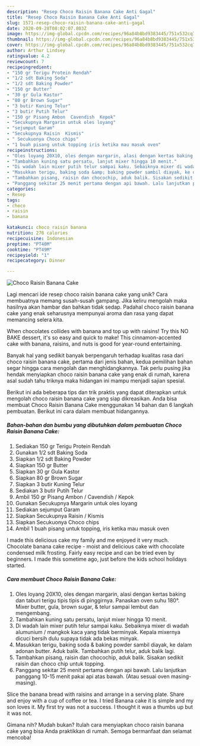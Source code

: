 ```yaml
---
description: "Resep Choco Raisin Banana Cake Anti Gagal"
title: "Resep Choco Raisin Banana Cake Anti Gagal"
slug: 1571-resep-choco-raisin-banana-cake-anti-gagal
date: 2020-09-28T08:02:07.803Z
image: https://img-global.cpcdn.com/recipes/96a84b8bd9383445/751x532cq70/choco-raisin-banana-cake-foto-resep-utama.jpg
thumbnail: https://img-global.cpcdn.com/recipes/96a84b8bd9383445/751x532cq70/choco-raisin-banana-cake-foto-resep-utama.jpg
cover: https://img-global.cpcdn.com/recipes/96a84b8bd9383445/751x532cq70/choco-raisin-banana-cake-foto-resep-utama.jpg
author: Arthur Lindsey
ratingvalue: 4.2
reviewcount: 7
recipeingredient:
- "150 gr Terigu Protein Rendah"
- "1/2 sdt Baking Soda"
- "1/2 sdt Baking Powder"
- "150 gr Butter"
- "30 gr Gula Kastor"
- "80 gr Brown Sugar"
- "3 butir Kuning Telur"
- "3 butir Putih Telur"
- "150 gr Pisang Ambon  Cavendish  Kepok"
- "Secukupnya Margarin untuk oles loyang"
- "sejumput Garam"
- "Secukupnya Raisin  Kismis"
- " Secukuonya Choco chips"
- "1 buah pisang untuk topping iris ketika mau masuk oven"
recipeinstructions:
- "Oles loyang 20X10, oles dengan margarin, alasi dengan kertas baking dan taburi terigu tipis tipis di pinggirnya. Panaskan oven suhu 180°. Mixer butter, gula, brown sugar, &amp; telur sampai lembut dan mengembang."
- "Tambahkan kuning satu persatu, lanjut mixer hingga 10 menit."
- "Di wadah lain mixer putih telur sampai kaku. Sebaiknya mixer di wadah alumunium / mangkok kaca yang tidak berminyak. Kepala mixernya dicuci bersih dulu supaya tidak ada bekas minyak."
- "Masukkan terigu, baking soda &amp; baking powder sambil diayak, ke dalam adonan butter. Aduk balik. Tambahkan putih telur, aduk balik lagi."
- "Tambahkan pisang, raisin dan chocochip, aduk balik. Sisakan sedikit raisin dan choco chip untuk topping."
- "Panggang sekitar 25 menit pertama dengan api bawah. Lalu lanjutkan panggang 10-15 menit pakai api atas bawah. (Atau sesuai oven masing-masing)."
categories:
- Resep
tags:
- choco
- raisin
- banana

katakunci: choco raisin banana 
nutrition: 278 calories
recipecuisine: Indonesian
preptime: "PT40M"
cooktime: "PT49M"
recipeyield: "1"
recipecategory: Dinner

---
```



![Choco Raisin Banana Cake](https://img-global.cpcdn.com/recipes/96a84b8bd9383445/751x532cq70/choco-raisin-banana-cake-foto-resep-utama.jpg)

Lagi mencari ide resep choco raisin banana cake yang unik? Cara membuatnya memang susah-susah gampang. Jika keliru mengolah maka hasilnya akan hambar dan bahkan tidak sedap. Padahal choco raisin banana cake yang enak seharusnya mempunyai aroma dan rasa yang dapat memancing selera kita.

When chocolates collides with banana and top up with raisins! Try this NO BAKE dessert, it&#39;s so easy and quick to make! This cinnamon-accented cake with banana, raisins, and nuts is good for year-round entertaining.

Banyak hal yang sedikit banyak berpengaruh terhadap kualitas rasa dari choco raisin banana cake, pertama dari jenis bahan, kedua pemilihan bahan segar hingga cara mengolah dan menghidangkannya. Tak perlu pusing jika hendak menyiapkan choco raisin banana cake yang enak di rumah, karena asal sudah tahu triknya maka hidangan ini mampu menjadi sajian spesial.


Berikut ini ada beberapa tips dan trik praktis yang dapat diterapkan untuk mengolah choco raisin banana cake yang siap dikreasikan. Anda bisa membuat Choco Raisin Banana Cake menggunakan 14 bahan dan 6 langkah pembuatan. Berikut ini cara dalam membuat hidangannya.

<!--inarticleads1-->

##### Bahan-bahan dan bumbu yang dibutuhkan dalam pembuatan Choco Raisin Banana Cake:

1. Sediakan 150 gr Terigu Protein Rendah
1. Gunakan 1/2 sdt Baking Soda
1. Siapkan 1/2 sdt Baking Powder
1. Siapkan 150 gr Butter
1. Siapkan 30 gr Gula Kastor
1. Siapkan 80 gr Brown Sugar
1. Siapkan 3 butir Kuning Telur
1. Sediakan 3 butir Putih Telur
1. Ambil 150 gr Pisang Ambon / Cavendish / Kepok
1. Gunakan Secukupnya Margarin untuk oles loyang
1. Sediakan sejumput Garam
1. Siapkan Secukupnya Raisin / Kismis
1. Siapkan  Secukuonya Choco chips
1. Ambil 1 buah pisang untuk topping, iris ketika mau masuk oven


I made this delicious cake my family and me enjoyed it very much. Chocolate banana cake recipe - moist and delicious cake with chocolate condensed milk frosting. Fairly easy recipe and can be tried even by beginners. I made this sometime ago, just before the kids school holidays started. 

<!--inarticleads2-->

##### Cara membuat Choco Raisin Banana Cake:

1. Oles loyang 20X10, oles dengan margarin, alasi dengan kertas baking dan taburi terigu tipis tipis di pinggirnya. Panaskan oven suhu 180°. Mixer butter, gula, brown sugar, &amp; telur sampai lembut dan mengembang.
1. Tambahkan kuning satu persatu, lanjut mixer hingga 10 menit.
1. Di wadah lain mixer putih telur sampai kaku. Sebaiknya mixer di wadah alumunium / mangkok kaca yang tidak berminyak. Kepala mixernya dicuci bersih dulu supaya tidak ada bekas minyak.
1. Masukkan terigu, baking soda &amp; baking powder sambil diayak, ke dalam adonan butter. Aduk balik. Tambahkan putih telur, aduk balik lagi.
1. Tambahkan pisang, raisin dan chocochip, aduk balik. Sisakan sedikit raisin dan choco chip untuk topping.
1. Panggang sekitar 25 menit pertama dengan api bawah. Lalu lanjutkan panggang 10-15 menit pakai api atas bawah. (Atau sesuai oven masing-masing).


Slice the banana bread with raisins and arrange in a serving plate. Share and enjoy with a cup of coffee or tea. I tried Banana cake it is simple and my son loves it. My first try was not a success. I thought it was a thumbs up but it was not. 

Gimana nih? Mudah bukan? Itulah cara menyiapkan choco raisin banana cake yang bisa Anda praktikkan di rumah. Semoga bermanfaat dan selamat mencoba!
